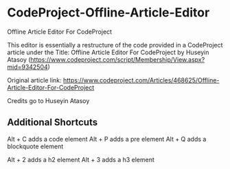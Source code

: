 # CodeProject-Offline-Article-Editor
Offline Article Editor For CodeProject

This editor is essentially a restructure of the code provided in a CodeProject article
under the Title: Offline Article Editor For CodeProject
by Huseyin Atasoy  (https://www.codeproject.com/script/Membership/View.aspx?mid=9342504)

Original article link: 
https://www.codeproject.com/Articles/468625/Offline-Article-Editor-For-CodeProject

Credits go to Huseyin Atasoy

## Additional Shortcuts

Alt + C    adds a code element
Alt + P    adds a pre element
Alt + Q    adds a blockquote element

Alt + 2    adds a h2 element
Alt + 3    adds a h3 element
 
